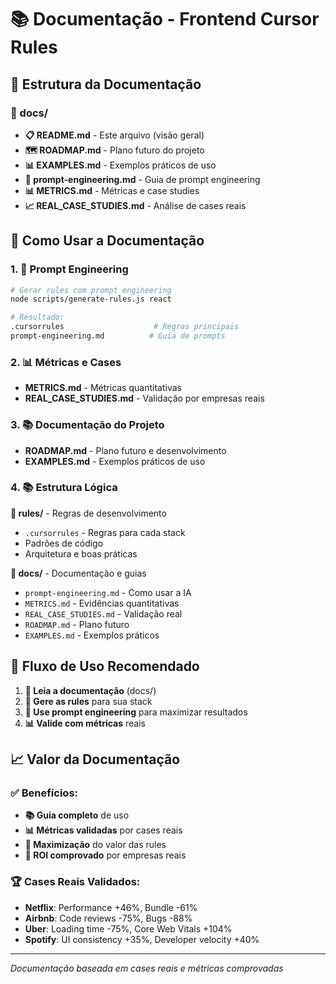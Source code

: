 # 📚 Documentação - Frontend Cursor Rules

## 🎯 **Estrutura da Documentação**

### **📁 docs/**
- **📋 README.md** - Este arquivo (visão geral)
- **🗺️ ROADMAP.md** - Plano futuro do projeto
- **📊 EXAMPLES.md** - Exemplos práticos de uso
- **🧠 prompt-engineering.md** - Guia de prompt engineering
- **📊 METRICS.md** - Métricas e case studies
- **📈 REAL_CASE_STUDIES.md** - Análise de cases reais

## 🚀 **Como Usar a Documentação**

### **1. 🧠 Prompt Engineering**
```bash
# Gerar rules com prompt engineering
node scripts/generate-rules.js react

# Resultado:
.cursorrules                    # Regras principais
prompt-engineering.md          # Guia de prompts
```

### **2. 📊 Métricas e Cases**
- **METRICS.md** - Métricas quantitativas
- **REAL_CASE_STUDIES.md** - Validação por empresas reais

### **3. 📚 Documentação do Projeto**
- **ROADMAP.md** - Plano futuro e desenvolvimento
- **EXAMPLES.md** - Exemplos práticos de uso

### **4. 📚 Estrutura Lógica**

**📁 rules/** - Regras de desenvolvimento
- `.cursorrules` - Regras para cada stack
- Padrões de código
- Arquitetura e boas práticas

**📁 docs/** - Documentação e guias
- `prompt-engineering.md` - Como usar a IA
- `METRICS.md` - Evidências quantitativas
- `REAL_CASE_STUDIES.md` - Validação real
- `ROADMAP.md` - Plano futuro
- `EXAMPLES.md` - Exemplos práticos

## 🎯 **Fluxo de Uso Recomendado**

1. **📖 Leia a documentação** (docs/)
2. **🎯 Gere as rules** para sua stack
3. **🧠 Use prompt engineering** para maximizar resultados
4. **📊 Valide com métricas** reais

## 📈 **Valor da Documentação**

### **✅ Benefícios:**
- **📚 Guia completo** de uso
- **📊 Métricas validadas** por cases reais
- **🧠 Maximização** do valor das rules
- **🎯 ROI comprovado** por empresas reais

### **🏆 Cases Reais Validados:**
- **Netflix**: Performance +46%, Bundle -61%
- **Airbnb**: Code reviews -75%, Bugs -88%
- **Uber**: Loading time -75%, Core Web Vitals +104%
- **Spotify**: UI consistency +35%, Developer velocity +40%

---

*Documentação baseada em cases reais e métricas comprovadas* 